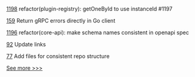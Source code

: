 
[1198](https://github.com/hyperledger/cactus/pull/1198) refactor(plugin-registry): getOneById to use instanceId #1197

[159](https://github.com/hyperledger/fabric-gateway/pull/159) Return gRPC errors directly in Go client

[1196](https://github.com/hyperledger/cactus/pull/1196) refactor(core-api): make schema names consistent in openapi spec

[92](https://github.com/hyperledger/sawtooth-docs/pull/92) Update links

[77](https://github.com/hyperledger-labs/firefly-cli/pull/77) Add files for consistent repo structure


[See more >>>](https://start-here.hyperledger.org/pull-requests)
